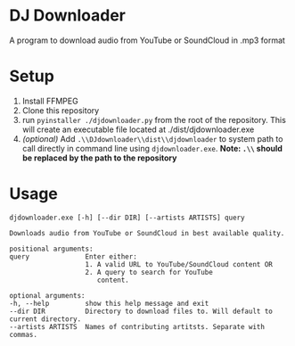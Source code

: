 # DJ Downloader

A program to download audio from YouTube or SoundCloud in .mp3 format

# Setup

1. Install FFMPEG
2. Clone this repository
3. run `pyinstaller ./djdownloader.py` from the root of the repository. This will create an executable file located at ./dist/djdownloader.exe
4. *(optional)* Add `.\\DJdownloader\\dist\\djdownloader` to system path to call directly in command line using `djdownloader.exe`.
    **Note: `.\\` should be replaced by the path to the repository**

# Usage
```
djdownloader.exe [-h] [--dir DIR] [--artists ARTISTS] query

Downloads audio from YouTube or SoundCloud in best available quality.

positional arguments:
query              Enter either: 
                   1. A valid URL to YouTube/SoundCloud content OR 
                   2. A query to search for YouTube
                      content.

optional arguments:
-h, --help         show this help message and exit
--dir DIR          Directory to download files to. Will default to current directory.
--artists ARTISTS  Names of contributing artitsts. Separate with commas.
```